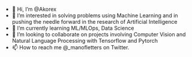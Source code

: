 - 👋 Hi, I’m @Akorex
- 👀 I’m interested in solving problems using Machine Learning and in pushing the needle forward in the research of Artificial Intelligence
- 🌱 I’m currently learning ML/MLOps, Data Science
- 💞️ I’m looking to collaborate on projects involving Computer Vision and Natural Language Processing with Tensorflow and Pytorch
- 📫 How to reach me @_manofletters on Twitter.

<!---
Akorex/Akorex is a ✨ special ✨ repository because its `README.md` (this file) appears on your GitHub profile.
You can click the Preview link to take a look at your changes.
--->
